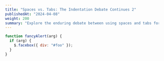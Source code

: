 ```yaml
---
title: "Spaces vs. Tabs: The Indentation Debate Continues 2"
publishedAt: "2024-04-08"
weight: 200
summary: "Explore the enduring debate between using spaces and tabs for code indentation, and why this choice matters more than you might think."
---
```


```js {1,3-4} showLineNumbers
function fancyAlert(arg) {
  if (arg) {
    $.facebox({ div: "#foo" });
  }
}
```
